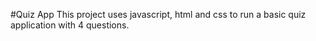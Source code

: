 #Quiz App
This project uses javascript, html and css to run a basic quiz application with 4 questions.

